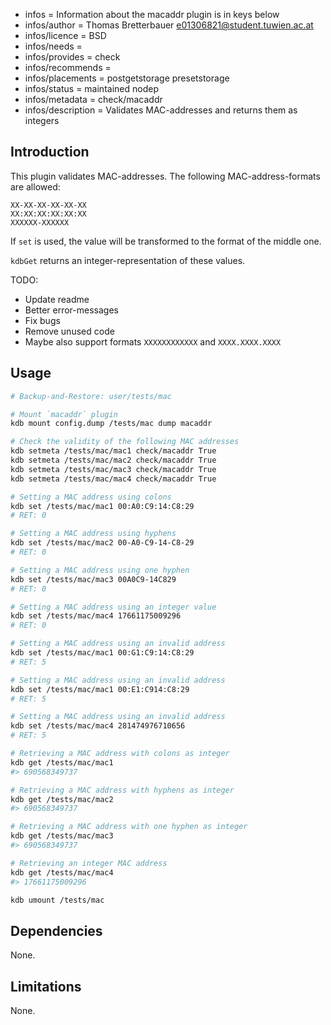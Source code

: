 - infos = Information about the macaddr plugin is in keys below
- infos/author = Thomas Bretterbauer <e01306821@student.tuwien.ac.at>
- infos/licence = BSD
- infos/needs =
- infos/provides = check
- infos/recommends =
- infos/placements = postgetstorage presetstorage
- infos/status = maintained nodep
- infos/metadata = check/macaddr
- infos/description = Validates MAC-addresses and returns them as integers

## Introduction

This plugin validates MAC-addresses. The following MAC-address-formats are allowed:

    XX-XX-XX-XX-XX-XX
    XX:XX:XX:XX:XX:XX
    XXXXXX-XXXXXX

If `set` is used, the value will be transformed to the format of the middle one.

`kdbGet` returns an integer-representation of these values.

TODO:

- Update readme
- Better error-messages
- Fix bugs
- Remove unused code
- Maybe also support formats `XXXXXXXXXXXX` and `XXXX.XXXX.XXXX`


## Usage


```sh
# Backup-and-Restore: user/tests/mac

# Mount `macaddr` plugin
kdb mount config.dump /tests/mac dump macaddr

# Check the validity of the following MAC addresses
kdb setmeta /tests/mac/mac1 check/macaddr True
kdb setmeta /tests/mac/mac2 check/macaddr True
kdb setmeta /tests/mac/mac3 check/macaddr True
kdb setmeta /tests/mac/mac4 check/macaddr True

# Setting a MAC address using colons
kdb set /tests/mac/mac1 00:A0:C9:14:C8:29
# RET: 0

# Setting a MAC address using hyphens
kdb set /tests/mac/mac2 00-A0-C9-14-C8-29
# RET: 0

# Setting a MAC address using one hyphen
kdb set /tests/mac/mac3 00A0C9-14C829
# RET: 0

# Setting a MAC address using an integer value
kdb set /tests/mac/mac4 17661175009296
# RET: 0

# Setting a MAC address using an invalid address
kdb set /tests/mac/mac1 00:G1:C9:14:C8:29
# RET: 5

# Setting a MAC address using an invalid address
kdb set /tests/mac/mac1 00:E1:C914:C8:29
# RET: 5

# Setting a MAC address using an invalid address
kdb set /tests/mac/mac4 281474976710656
# RET: 5

# Retrieving a MAC address with colons as integer
kdb get /tests/mac/mac1
#> 690568349737

# Retrieving a MAC address with hyphens as integer
kdb get /tests/mac/mac2
#> 690568349737

# Retrieving a MAC address with one hyphen as integer
kdb get /tests/mac/mac3
#> 690568349737

# Retrieving an integer MAC address
kdb get /tests/mac/mac4
#> 17661175009296

kdb umount /tests/mac
```

## Dependencies

None.

## Limitations

None.
